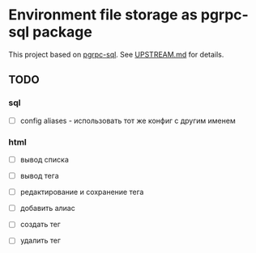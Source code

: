 # Environment file storage as pgrpc-sql package

This project based on [pgrpc-sql](https://github.com/pgrpc/pgrpc-sql).
See [UPSTREAM.md](UPSTREAM.md) for details.


## TODO

### sql

* [ ] config aliases - использовать тот же конфиг с другим именем

### html

* [ ] вывод списка
* [ ] вывод тега
* [ ] редактирование и сохранение тега
* [ ] добавить алиас
* [ ] создать тег
* [ ] удалить тег


